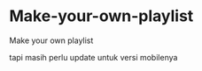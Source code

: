 # Make-your-own-playlist

 Make your own playlist




tapi masih perlu update untuk versi mobilenya
